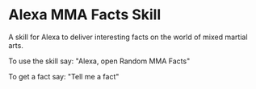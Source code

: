 # Alexa MMA Facts Skill

A skill for Alexa to deliver interesting facts on the world of mixed martial arts. 

To use the skill say: "Alexa, open Random MMA Facts"

To get a fact say: "Tell me a fact"
